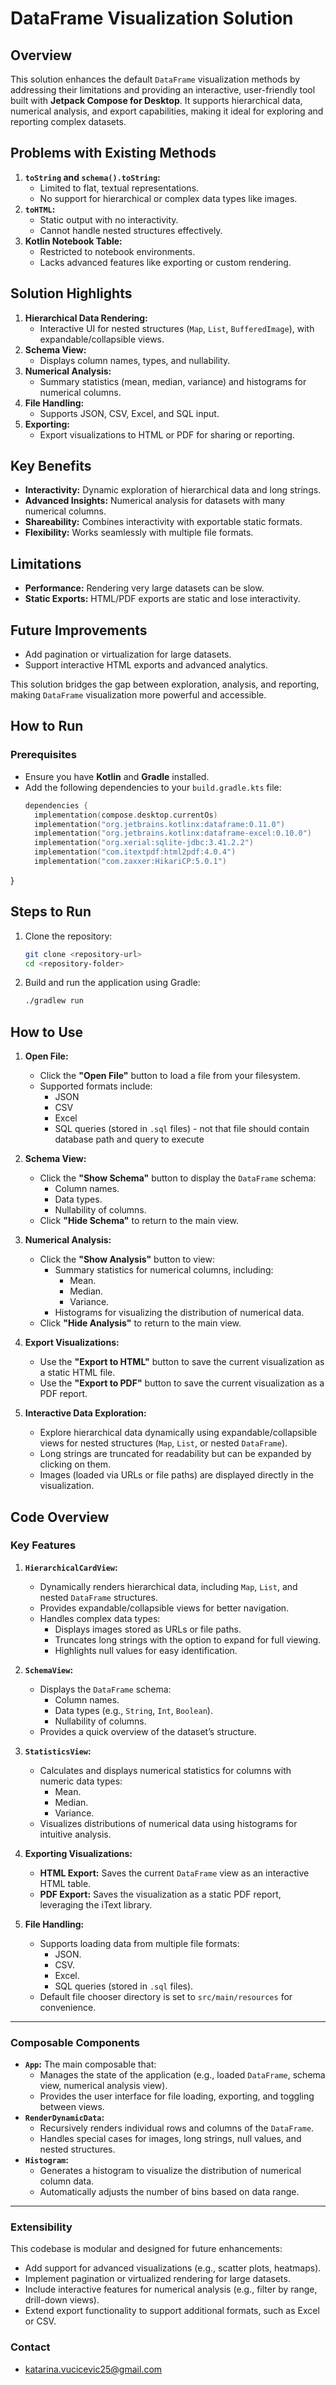 # **DataFrame Visualization Solution**

## **Overview**
This solution enhances the default `DataFrame` visualization methods by addressing their limitations and providing an interactive, user-friendly tool built with **Jetpack Compose for Desktop**. It supports hierarchical data, numerical analysis, and export capabilities, making it ideal for exploring and reporting complex datasets.

## **Problems with Existing Methods**
1. **`toString` and `schema().toString`:**
    - Limited to flat, textual representations.
    - No support for hierarchical or complex data types like images.
2. **`toHTML`:**
    - Static output with no interactivity.
    - Cannot handle nested structures effectively.
3. **Kotlin Notebook Table:**
    - Restricted to notebook environments.
    - Lacks advanced features like exporting or custom rendering.

## **Solution Highlights**
1. **Hierarchical Data Rendering:**
    - Interactive UI for nested structures (`Map`, `List`, `BufferedImage`), with expandable/collapsible views.
2. **Schema View:**
    - Displays column names, types, and nullability.
3. **Numerical Analysis:**
    - Summary statistics (mean, median, variance) and histograms for numerical columns.
4. **File Handling:**
    - Supports JSON, CSV, Excel, and SQL input.
5. **Exporting:**
    - Export visualizations to HTML or PDF for sharing or reporting.

## **Key Benefits**
- **Interactivity:** Dynamic exploration of hierarchical data and long strings.
- **Advanced Insights:** Numerical analysis for datasets with many numerical columns.
- **Shareability:** Combines interactivity with exportable static formats.
- **Flexibility:** Works seamlessly with multiple file formats.

## **Limitations**
- **Performance:** Rendering very large datasets can be slow.
- **Static Exports:** HTML/PDF exports are static and lose interactivity.

## **Future Improvements**
- Add pagination or virtualization for large datasets.
- Support interactive HTML exports and advanced analytics.

This solution bridges the gap between exploration, analysis, and reporting, making `DataFrame` visualization more powerful and accessible.

## **How to Run**

### **Prerequisites**
- Ensure you have **Kotlin** and **Gradle** installed.
- Add the following dependencies to your `build.gradle.kts` file:
  ```kotlin
  dependencies {
    implementation(compose.desktop.currentOs)
    implementation("org.jetbrains.kotlinx:dataframe:0.11.0")
    implementation("org.jetbrains.kotlinx:dataframe-excel:0.10.0")
    implementation("org.xerial:sqlite-jdbc:3.41.2.2")
    implementation("com.itextpdf:html2pdf:4.0.4")
    implementation("com.zaxxer:HikariCP:5.0.1")
}

## **Steps to Run**

1. Clone the repository:
   ```bash
   git clone <repository-url>
   cd <repository-folder>

2. Build and run the application using Gradle:
   ```bash
   ./gradlew run

## **How to Use**

1. **Open File:**
   - Click the **"Open File"** button to load a file from your filesystem.
   - Supported formats include:
      - JSON
      - CSV
      - Excel
      - SQL queries (stored in `.sql` files) - not that file should contain database path and query to execute

2. **Schema View:**
   - Click the **"Show Schema"** button to display the `DataFrame` schema:
      - Column names.
      - Data types.
      - Nullability of columns.
   - Click **"Hide Schema"** to return to the main view.

3. **Numerical Analysis:**
   - Click the **"Show Analysis"** button to view:
      - Summary statistics for numerical columns, including:
         - Mean.
         - Median.
         - Variance.
      - Histograms for visualizing the distribution of numerical data.
   - Click **"Hide Analysis"** to return to the main view.

4. **Export Visualizations:**
   - Use the **"Export to HTML"** button to save the current visualization as a static HTML file.
   - Use the **"Export to PDF"** button to save the current visualization as a PDF report.

5. **Interactive Data Exploration:**
   - Explore hierarchical data dynamically using expandable/collapsible views for nested structures (`Map`, `List`, or nested `DataFrame`).
   - Long strings are truncated for readability but can be expanded by clicking on them.
   - Images (loaded via URLs or file paths) are displayed directly in the visualization.

## **Code Overview**

### **Key Features**
1. **`HierarchicalCardView`:**
   - Dynamically renders hierarchical data, including `Map`, `List`, and nested `DataFrame` structures.
   - Provides expandable/collapsible views for better navigation.
   - Handles complex data types:
      - Displays images stored as URLs or file paths.
      - Truncates long strings with the option to expand for full viewing.
      - Highlights null values for easy identification.

2. **`SchemaView`:**
   - Displays the `DataFrame` schema:
      - Column names.
      - Data types (e.g., `String`, `Int`, `Boolean`).
      - Nullability of columns.
   - Provides a quick overview of the dataset’s structure.

3. **`StatisticsView`:**
   - Calculates and displays numerical statistics for columns with numeric data types:
      - Mean.
      - Median.
      - Variance.
   - Visualizes distributions of numerical data using histograms for intuitive analysis.

4. **Exporting Visualizations:**
   - **HTML Export:** Saves the current `DataFrame` view as an interactive HTML table.
   - **PDF Export:** Saves the visualization as a static PDF report, leveraging the iText library.

5. **File Handling:**
   - Supports loading data from multiple file formats:
      - JSON.
      - CSV.
      - Excel.
      - SQL queries (stored in `.sql` files).
   - Default file chooser directory is set to `src/main/resources` for convenience.

---

### **Composable Components**
- **`App`:** The main composable that:
   - Manages the state of the application (e.g., loaded `DataFrame`, schema view, numerical analysis view).
   - Provides the user interface for file loading, exporting, and toggling between views.
- **`RenderDynamicData`:**
   - Recursively renders individual rows and columns of the `DataFrame`.
   - Handles special cases for images, long strings, null values, and nested structures.
- **`Histogram`:**
   - Generates a histogram to visualize the distribution of numerical column data.
   - Automatically adjusts the number of bins based on data range.

---

### **Extensibility**
This codebase is modular and designed for future enhancements:
- Add support for advanced visualizations (e.g., scatter plots, heatmaps).
- Implement pagination or virtualized rendering for large datasets.
- Include interactive features for numerical analysis (e.g., filter by range, drill-down views).
- Extend export functionality to support additional formats, such as Excel or CSV.

### **Contact**
- katarina.vucicevic25@gmail.com